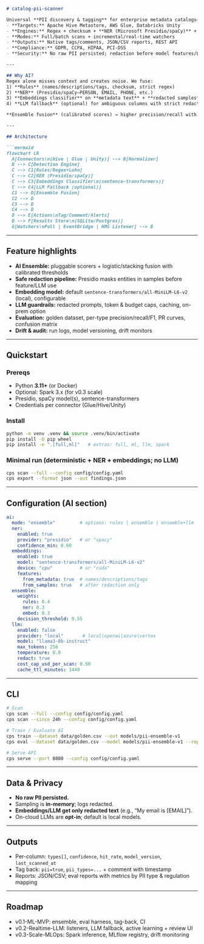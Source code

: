````markdown
# catalog-pii-scanner

Universal **PII discovery & tagging** for enterprise metadata catalogs—now with an **AI ensemble**:
- **Targets:** Apache Hive Metastore, AWS Glue, Databricks Unity
- **Engines:** Regex + checksum + **NER (Microsoft Presidio/spaCy)** + **Embeddings classifier (sentence-transformers)** + optional **LLM fallback**
- **Modes:** Full/batch scans + incremental/real-time watchers
- **Outputs:** Native tags/comments, JSON/CSV reports, REST API
- **Compliance:** GDPR, CCPA, HIPAA, PCI-DSS
- **Security:** No raw PII persisted; redaction before model features/LLM

---

## Why AI?
Regex alone misses context and creates noise. We fuse:
1) **Rules** (names/descriptions/tags, checksum, strict regex)  
2) **NER** (Presidio/spaCy—PERSON, EMAIL, PHONE, etc.)  
3) **Embeddings classifier** on **metadata text** + **redacted samples**  
4) **LLM fallback** (optional) for ambiguous columns with strict redaction & cost caps

**Ensemble fusion** (calibrated scores) → higher precision/recall with audit trails.

---

## Architecture

```mermaid
flowchart LR
  A[Connectors\n(Hive | Glue | Unity)] --> B[Normalizer]
  B --> C[Detection Engine]
  C --> C1[Rules/Regex+Luhn]
  C --> C2[NER (Presidio/spaCy)]
  C --> C3[Embeddings Classifier\n(sentence-transformers)]
  C --> C4[LLM Fallback (optional)]
  C1 --> D[Ensemble Fusion]
  C2 --> D
  C3 --> D
  C4 --> D
  D --> E[Actions\nTag/Comment/Alerts]
  D --> F[Results Store\n(SQLite/Postgres)]
  G[Watchers\nPoll | EventBridge | HMS Listener] --> B
````

---

## Feature highlights

* **AI Ensemble:** pluggable scorers + logistic/stacking fusion with calibrated thresholds
* **Safe redaction pipeline:** Presidio masks entities in samples before feature/LLM use
* **Embedding model:** default `sentence-transformers/all-MiniLM-L6-v2` (local), configurable
* **LLM guardrails:** redacted prompts, token & budget caps, caching, on-prem option
* **Evaluation:** golden dataset, per-type precision/recall/F1, PR curves, confusion matrix
* **Drift & audit:** run logs, model versioning, drift monitors

---

## Quickstart

### Prereqs

* Python **3.11+** (or Docker)
* Optional: Spark 3.x (for v0.3 scale)
* Presidio, spaCy model(s), sentence-transformers
* Credentials per connector (Glue/Hive/Unity)

### Install

```bash
python -m venv .venv && source .venv/bin/activate
pip install -U pip wheel
pip install -e ".[full,ml]"   # extras: full, ml, llm, spark
```

### Minimal run (deterministic + NER + embeddings; no LLM)

```bash
cps scan --full --config config/config.yaml
cps export --format json --out findings.json
```

---

## Configuration (AI section)

```yaml
ai:
  mode: "ensemble"         # options: rules | ensemble | ensemble+llm
  ner:
    enabled: true
    provider: "presidio"   # or "spacy"
    confidence_min: 0.60
  embeddings:
    enabled: true
    model: "sentence-transformers/all-MiniLM-L6-v2"
    device: "cpu"          # or "cuda"
    features:
      from_metadata: true  # names/descriptions/tags
      from_samples: true   # after redaction only
  ensemble:
    weights:
      rules: 0.4
      ner: 0.3
      embed: 0.3
    decision_threshold: 0.55
  llm:
    enabled: false
    provider: "local"       # local|openai|azure|vertex
    model: "llama3-8b-instruct"
    max_tokens: 256
    temperature: 0.0
    redact: true
    cost_cap_usd_per_scan: 0.50
    cache_ttl_minutes: 1440
```

---

## CLI

```bash
# Scan
cps scan --full --config config/config.yaml
cps scan --since 24h --config config/config.yaml

# Train / Evaluate AI
cps train --dataset data/golden.csv --out models/pii-ensemble-v1
cps eval --dataset data/golden.csv --model models/pii-ensemble-v1 --report reports/eval.json

# Serve API
cps serve --port 8080 --config config/config.yaml
```

---

## Data & Privacy

* **No raw PII persisted.**
* Sampling is **in-memory**; logs redacted.
* **Embeddings/LLM get only redacted text** (e.g., “My email is \[EMAIL]”).
* On-cloud LLMs are **opt-in**; default is local models.

---

## Outputs

* Per-column: `types[]`, `confidence`, `hit_rate`, `model_version`, `last_scanned_at`
* Tag back: `pii=true`, `pii_types=...` + comment with timestamp
* Reports: JSON/CSV; eval reports with metrics by PII type & regulation mapping

---

## Roadmap

* v0.1-ML-MVP: ensemble, eval harness, tag-back, CI
* v0.2-Realtime-LLM: listeners, LLM fallback, active learning + review UI
* v0.3-Scale-MLOps: Spark inference, MLflow registry, drift monitoring


